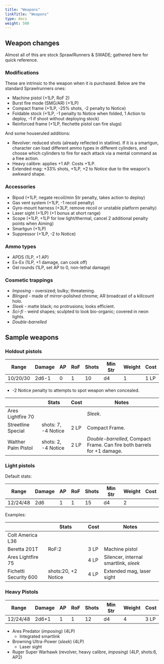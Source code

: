 ```yaml
---
title: "Weapons"
linkTitle: "Weapons"
type: docs
weight: 500
---
```


## Weapon changes

Almost all of this are stock SprawlRunners & SWADE; gathered here for quick reference.

### Modifications

These are intrinsic to the weapon when it is purchased. Below are the standard Sprawlrunners ones:

* Machine pistol (+1LP, RoF 2)
* Burst fire mode (SMG/AR) (+1LP)
* Compact frame (+1LP, -25% shots, -2 penalty to Notice)
* Foldable stock (+1LP, -1 penalty to Notice when folded, 1 Action to deploy, -1 if shoot without deploying stock)
* Reinforced frame (+1LP, flechette pistol can fire slugs)

And some houseruled additions:

* Revolver: reduced shots (already reflected in statline). If it is a smartgun, character can load different ammo types in different cylinders, and choose which cylinders to fire for each attack via a mental command as a free action.
* Heavy calibre: applies +1 AP. Costs +1LP.
* Extended mag: +33% shots, +1LP, +2 to Notice due to the weapon's awkward shape.

### Accessories

* Bipod (+1LP, negate recoil/min Str penalty, takes action to deploy)
* Gas vent system (+1LP, -1 recoil penalty)
* Gyro-mount harness (+3LP, remove recoil or unstable platform penalty)
* Laser sight (+1LP) (+1 bonus at short range)
* Scope (+1LP, +1LP for low light/thermal, cancel 2 additional penalty points when Aiming)
* Smartgun (+1LP)
* Suppressor (+1LP, -2 to Notice)

### Ammo types

* APDS (1LP, +1 AP)
* Ex-Ex (1LP, +1 damage, can cook off)
* Gel rounds (1LP, set AP to 0, non-lethal damage)

### Cosmetic trappings

* *Imposing* - oversized; bulky; threatening.
* *Blinged* - made of mirror-polished chrome; AR broadcast of a killcount holo.
* *Sleek* - matte black; no protrusions; looks efficient.
* *Sci-fi* - weird shapes; sculpted to look bio-organic; covered in neon lights.
* *Double-barrelled*

## Sample weapons

### Holdout pistols

| Range    | Damage | AP | RoF | Shots | Min Str | Weight | Cost |
|----------|--------|----|-----|-------|---------|--------|------|
| 10/20/30 | 2d6-1  | 0  | 1   | 10    | d4      | 1      | 1 LP  |

* -2 Notice penalty to attempts to spot weapon when concealed.

|                                          | Stats               | Cost | Notes                                              |
|------------------------------------------|---------------------|------|----------------------------------------------------|
| Ares Lightfire 70              |                     |      | *Sleek*.                                                   |
| Streetline Special                       | shots: 7, -4 Notice | 2 LP | Compact Frame.                                     |
| Walther Palm Pistol | shots: 2, -4 Notice | 2 LP | *Double-barrelled*, Compact Frame. Can fire both barrels for +1 damage. |

### Light pistols

Default stats:

| Range    | Damage | AP | RoF | Shots | Min Str | Weight | Cost |
|----------|--------|----|-----|-------|---------|--------|------|
| 12/24/48 | 2d6    | 1  | 1   | 15    | d4      | 2      | 

Examples:

|  | Stats | Cost | Notes |
|--|--|--|--|
| Colt America L36 |||
| Beretta 201T | RoF:2 | 3 LP | Machine pistol |
| Ares Lightfire 75 | | 4 LP | Silencer, internal smartlink, *sleek* |
| Fichetti Security 600 | shots:20, +2 Notice | 4 LP | Extended mag, laser sight |

### Heavy Pistols

| Range    | Damage | AP | RoF | Shots | Min Str | Weight | Cost |
|----------|--------|----|-----|-------|---------|--------|------|
| 12/24/48 | 2d6+1  | 1  | 1   | 12    | d4      | 4      | 3 LP  |


* Ares Predator (*imposing*) (4LP)
	* Integrated smartlink
* Browning Ultra-Power (*sleek*) (4LP)
	* Laser sight
* Ruger Super Warhawk (revolver, heavy calibre, *imposing*) (4LP, shots:6, AP2)

